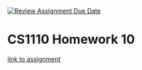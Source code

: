 [![Review Assignment Due Date](https://classroom.github.com/assets/deadline-readme-button-24ddc0f5d75046c5622901739e7c5dd533143b0c8e959d652212380cedb1ea36.svg)](https://classroom.github.com/a/C7MmW_M8)
# CS1110 Homework 10

[link to assignment](https://csse.msoe.us/csc1110/hw10)
